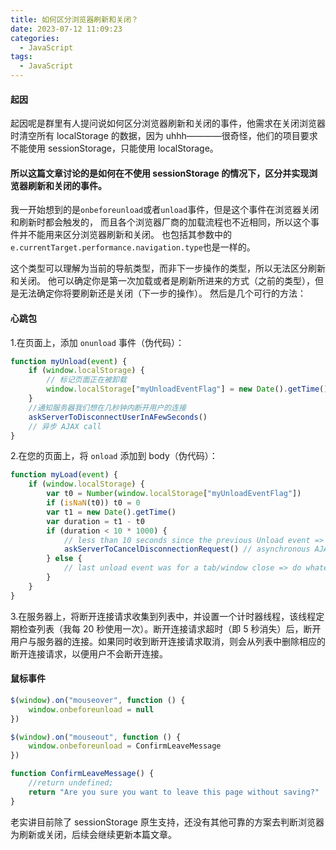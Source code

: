 ```yaml
---
title: 如何区分浏览器刷新和关闭？
date: 2023-07-12 11:09:23
categories:
  - JavaScript
tags:
  - JavaScript
---
```


#### 起因

起因呢是群里有人提问说如何区分浏览器刷新和关闭的事件，他需求在关闭浏览器时清空所有 localStorage 的数据，因为 uhhh————很奇怪，他们的项目要求不能使用 sessionStorage，只能使用 localStorage。

#### 所以这篇文章讨论的是如何在不使用 sessionStorage 的情况下，区分并实现浏览器刷新和关闭的事件。

我一开始想到的是`onbeforeunload`或者`unload`事件，但是这个事件在浏览器关闭和刷新时都会触发的，
而且各个浏览器厂商的加载流程也不近相同，所以这个事件并不能用来区分浏览器刷新和关闭。
也包括其参数中的`e.currentTarget.performance.navigation.type`也是一样的。

这个类型可以理解为当前的导航类型，而非下一步操作的类型，所以无法区分刷新和关闭。
他可以确定你是第一次加载或者是刷新所进来的方式（之前的类型），但是无法确定你将要刷新还是关闭（下一步的操作）。
然后是几个可行的方法：

#### 心跳包

1.在页面上，添加 `onunload` 事件（伪代码）：

```js
function myUnload(event) {
	if (window.localStorage) {
		// 标记页面正在被卸载
		window.localStorage["myUnloadEventFlag"] = new Date().getTime()
	}
	//通知服务器我们想在几秒钟内断开用户的连接
	askServerToDisconnectUserInAFewSeconds()
	// 异步 AJAX call
}
```

2.在您的页面上，将 `onload` 添加到 body（伪代码）：

```js
function myLoad(event) {
	if (window.localStorage) {
		var t0 = Number(window.localStorage["myUnloadEventFlag"])
		if (isNaN(t0)) t0 = 0
		var t1 = new Date().getTime()
		var duration = t1 - t0
		if (duration < 10 * 1000) {
			// less than 10 seconds since the previous Unload event => it's a browser reload (so cancel the disconnection request)
			askServerToCancelDisconnectionRequest() // asynchronous AJAX call
		} else {
			// last unload event was for a tab/window close => do whatever you want (I do nothing here)
		}
	}
}
```

3.在服务器上，将断开连接请求收集到列表中，并设置一个计时器线程，该线程定期检查列表（我每 20 秒使用一次）。断开连接请求超时（即 5 秒消失）后，断开用户与服务器的连接。如果同时收到断开连接请求取消，则会从列表中删除相应的断开连接请求，以便用户不会断开连接。

#### 鼠标事件

```javascript
$(window).on("mouseover", function () {
	window.onbeforeunload = null
})

$(window).on("mouseout", function () {
	window.onbeforeunload = ConfirmLeaveMessage
})

function ConfirmLeaveMessage() {
	//return undefined;
	return "Are you sure you want to leave this page without saving?"
}
```

老实讲目前除了 sessionStorage 原生支持，还没有其他可靠的方案去判断浏览器为刷新或关闭，后续会继续更新本篇文章。
